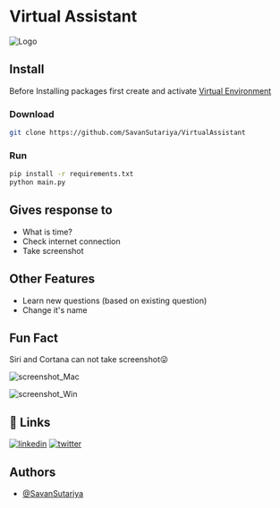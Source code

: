 
# Virtual Assistant


![Logo](https://user-images.githubusercontent.com/59311862/127963661-9c08e525-b22f-4b62-aa7f-aecc330b112b.gif)

    
## Install

Before Installing packages first create and activate [Virtual Environment](https://linktodocumentation)

### Download
```bash
git clone https://github.com/SavanSutariya/VirtualAssistant
```
### Run
```bash
pip install -r requirements.txt
python main.py
```

  
## Gives response to

- What is time?
- Check internet connection
- Take screenshot

## Other Features

- Learn new questions (based on existing question)
- Change it's name

## Fun Fact

Siri and Cortana can not take screenshot😜

![screenshot_Mac](https://user-images.githubusercontent.com/59311862/128371538-57fc1a8e-f4a5-4739-a74e-6a484212567b.png)

![screenshot_Win](https://user-images.githubusercontent.com/59311862/128372864-47bc74bd-4075-4db4-9ea8-dac6dbacb34a.JPG)

## 🔗 Links
[![linkedin](https://img.shields.io/badge/linkedin-0A66C2?style=for-the-badge&logo=linkedin&logoColor=white)](https://www.linkedin.com/in/savan-sutariya-60b819203/)
[![twitter](https://img.shields.io/badge/twitter-1DA1F2?style=for-the-badge&logo=twitter&logoColor=white)](https://twitter.com/savan_sutariya_)

  
## Authors

- [@SavanSutariya](https://www.github.com/SavanSutariya)

  